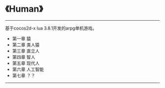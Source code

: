 # 《Human》
---
基于cocos2d-x lua 3.8.1开发的arpg单机游戏。

* 第一章 猿
* 第二章 类人猿
* 第三章 直立人
* 第四章 智人
* 第五章 现代人
* 第六章 人工智能
* 第七章 ？？

---
